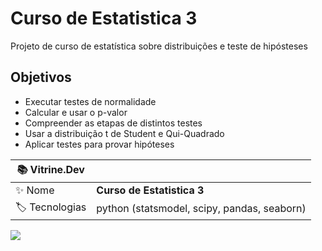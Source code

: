 # Curso de Estatistica 3
Projeto de curso de estatística sobre distribuições e teste de hipósteses

## Objetivos
- Executar testes de normalidade
- Calcular e usar o p-valor
- Compreender as etapas de distintos testes
- Usar a distribuição t de Student e Qui-Quadrado
- Aplicar testes para provar hipóteses

| :books: Vitrine.Dev |     |
| -------------  | --- |
| :sparkles: Nome        | **Curso de Estatistica 3**
| :label: Tecnologias | python (statsmodel, scipy, pandas, seaborn)

<!-- Inserir imagem com a #vitrinedev ao final do link -->
![](https://vitrinedev.s3.amazonaws.com/estatistica_3.png#vitrinedev)
